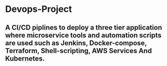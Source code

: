 # Devops-Project

## A CI/CD piplines to deploy a three tier application where microservice tools and automation scripts are used such as Jenkins, Docker-compose, Terraform, Shell-scripting, AWS Services And Kubernetes. 

